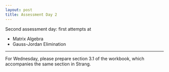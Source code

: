 ```yaml
---
layout: post
title: Assessment Day 2
---
```


Second assessment day: first attempts at

* Matrix Algebra
* Gauss-Jordan Elimination

----

For Wednesday, please prepare section 3.1 of the workbook, which accompanies
the same section in Strang.
